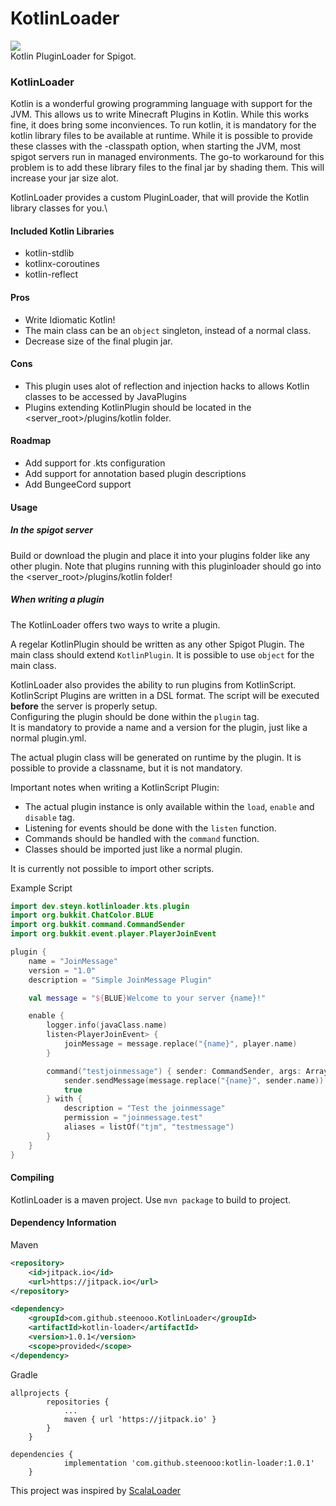 
# KotlinLoader
[![](https://jitpack.io/v/steenooo/KotlinLoader.svg)](https://jitpack.io/#steenooo/KotlinLoader)\
Kotlin PluginLoader for Spigot.


### KotlinLoader
Kotlin is a wonderful growing programming language with support for the JVM.
This allows us to write Minecraft Plugins in Kotlin.
While this works fine, it does bring some inconviences.
To run kotlin, it is mandatory for the kotlin library files to be available at runtime.
While it is possible to provide these classes with the -classpath option, when starting the JVM, most spigot servers run in managed environments.
The go-to workaround for this problem is to add these library files to the final jar by shading them. 
This will increase your jar size alot. 

KotlinLoader provides a custom PluginLoader, that will provide the Kotlin library classes for you.\
 

#### Included Kotlin Libraries
- kotlin-stdlib
- kotlinx-coroutines
- kotlin-reflect

#### Pros
- Write Idiomatic Kotlin!
- The main class can be an `object` singleton, instead of a normal class.
- Decrease size of the final plugin jar.


#### Cons
- This plugin uses alot of reflection and injection hacks to allows Kotlin classes to be accessed by JavaPlugins
- Plugins extending KotlinPlugin should be located in the <server_root>/plugins/kotlin folder.


#### Roadmap
- Add support for .kts configuration
- Add support for annotation based plugin descriptions
- Add BungeeCord support

#### Usage
##### In the spigot server
Build or download the plugin and place it into your plugins folder like any other plugin.
Note that plugins running with this pluginloader should go into the <server_root>/plugins/kotlin folder!

##### When writing a plugin
The KotlinLoader offers two ways to write a plugin. 

A regelar KotlinPlugin should be written as any other Spigot Plugin. The main class should extend `KotlinPlugin`.
It is possible to use `object` for the main class.

KotlinLoader also provides the ability to run plugins from KotlinScript. 
KotlinScript Plugins are written in a DSL format. 
The script will be executed **before** the server is properly setup.\
Configuring the plugin should be done within the `plugin` tag.\
It is mandatory to provide a name and a version for the plugin, just like a normal plugin.yml.

The actual plugin class will be generated on runtime by the plugin. It is possible to provide a classname, but it is not mandatory.

Important notes when writing a KotlinScript Plugin:
- The actual plugin instance is only available within the `load`, `enable` and `disable` tag.
- Listening for events should be done with the `listen` function.
- Commands should be handled with the `command` function.
- Classes should be imported just like a normal plugin. 

It is currently not possible to import other scripts.


Example Script
````kotlin
import dev.steyn.kotlinloader.kts.plugin
import org.bukkit.ChatColor.BLUE
import org.bukkit.command.CommandSender
import org.bukkit.event.player.PlayerJoinEvent

plugin {
    name = "JoinMessage"
    version = "1.0"
    description = "Simple JoinMessage Plugin"

    val message = "${BLUE}Welcome to your server {name}!"

    enable {
    	logger.info(javaClass.name)
        listen<PlayerJoinEvent> {
            joinMessage = message.replace("{name}", player.name)
        }

        command("testjoinmessage") { sender: CommandSender, args: Array<out String> ->
            sender.sendMessage(message.replace("{name}", sender.name))
            true
        } with {
            description = "Test the joinmessage"
            permission = "joinmessage.test"
            aliases = listOf("tjm", "testmessage")
        }
    }
}
````

#### Compiling
KotlinLoader is a maven project. 
Use `mvn package` to build to project. 


#### Dependency Information
Maven
```xml
<repository>
    <id>jitpack.io</id>
    <url>https://jitpack.io</url>
</repository>

<dependency>
    <groupId>com.github.steenooo.KotlinLoader</groupId>
    <artifactId>kotlin-loader</artifactId>
    <version>1.0.1</version>
    <scope>provided</scope>
</dependency>
```

Gradle
```
allprojects {
		repositories {
			...
			maven { url 'https://jitpack.io' }
		}
	}
  
dependencies {
	        implementation 'com.github.steenooo:kotlin-loader:1.0.1'
	}
```




This project was inspired by [ScalaLoader](https://github.com/Jannyboy11/ScalaPluginLoader)
